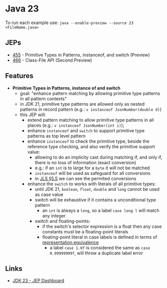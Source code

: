 # Java 23

To run each example use: `java --enable-preview --source 23 <FileName.java>`

## JEPs

* [455](https://openjdk.org/jeps/455) - Primitive Types in Patterns, instanceof, and switch (Preview)
* [466](https://openjdk.org/jeps/466) - Class-File API (Second Preview)

## Features

* **Primitive Types in Patterns, instance of and switch**
    * goal: "enhance pattern matching by allowing primitive type patterns in all pattern contexts"
    * in JDK 21, primitive type patterns are allowed only as nested patterns in record pattern (e.g.: `v instanceof JsonNumber(double d)`)
    * this JEP will:
        * extend pattern matching to allow primitive type patterns in all places (e.g.: `v instanceof JsonNumber(int i)`);
        * enhance `instanceof` and `switch` to support primitive type patterns as top level pattern
        * enhance `instanceof` to check the primitive type, beside the reference type checking, and also verify the primitive support value:
            * allowing to do an implicity cast during matching if, and only if, there is no loss of information (exact conversion)
            * e.g.: if an `int` is to large for a `byte` it will not be matched
            * `instanceof` will be used as safeguard for all conversions
            * in [JLS §5.5](https://docs.oracle.com/javase/specs/jls/se21/html/jls-5.html#jls-5.5-320) we can see the permited conversions
        * enhance the `switch` to works with literals of all primitive types:
            * until JDK 21, `boolean`, `float`, `double` and `long` cannot be used as case value
            * switch will be exhaustive if it contains a unconditional type pattern
                * an `int` is always a `long`, so a label `case long l` will match any integer
            * switch and floating-points:
                * if the switch's selector expression is a float then any case constants must be a floating-point literals
                * floating-point literal in case labels is defined in terms of [representation equivalence](https://docs.oracle.com/en/java/javase/21/docs/api/java.base/java/lang/Double.html#repEquivalence)
                    * a label `case 1.0f` is considered the same as `case 0.99999999f`, will throw a duplicate label error

## Links

* [JDK 23 - JEP Dashboard](https://bugs.openjdk.org/secure/Dashboard.jspa?selectPageId=22205)

